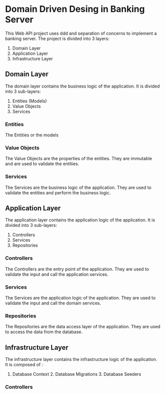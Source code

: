 ﻿# Domain Driven Desing in Banking Server
This Web API project uses ddd and separation of concerns to implement a banking server. The project is divided into 3 layers:
1. Domain Layer
2. Application Layer
3. Infrastructure Layer

## Domain Layer
The domain layer contains the business logic of the application. It is divided into 3 sub-layers:
1. Entities (Models)
2. Value Objects
3. Services

### Entities
The Entities or the models 

### Value Objects
The Value Objects are the properties of the entities. They are immutable and are used to validate the entities.

### Services
The Services are the business logic of the application. They are used to validate the entities and perform the business logic.

## Application Layer
The application layer contains the application logic of the application. It is divided into 3 sub-layers:
1. Controllers
2. Services
3. Repositories

### Controllers
The Controllers are the entry point of the application. They are used to validate the input and call the application services.

### Services
The Services are the application logic of the application. They are used to validate the input and call the domain services.

### Repositories
The Repositories are the data access layer of the application. They are used to access the data from the database.

## Infrastructure Layer
The infrastructure layer contains the infrastructure logic of the application. It is composed of :
1. Database Context
   2. Database Migrations
   3. Database Seeders

### Controllers